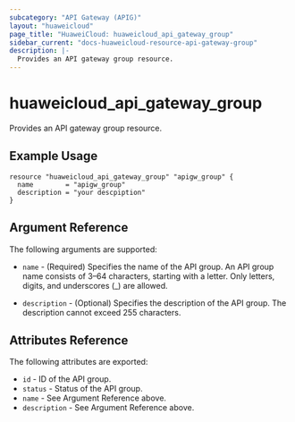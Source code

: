 ```yaml
---
subcategory: "API Gateway (APIG)"
layout: "huaweicloud"
page_title: "HuaweiCloud: huaweicloud_api_gateway_group"
sidebar_current: "docs-huaweicloud-resource-api-gateway-group"
description: |-
  Provides an API gateway group resource.
---
```


# huaweicloud\_api\_gateway\_group

Provides an API gateway group resource.

## Example Usage

```hcl
resource "huaweicloud_api_gateway_group" "apigw_group" {
  name        = "apigw_group"
  description = "your descpiption"
}
```

## Argument Reference

The following arguments are supported:

* `name` - (Required) Specifies the name of the API group. An API group name consists of 3–64 characters,
    starting with a letter. Only letters, digits, and underscores (_) are allowed.

* `description` - (Optional) Specifies the description of the API group.
    The description cannot exceed 255 characters.

## Attributes Reference

The following attributes are exported:

* `id` - ID of the API group.
* `status` - Status of the API group.
* `name` - See Argument Reference above.
* `description` - See Argument Reference above.
